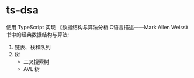 # ts-dsa

使用 TypeScript 实现 《数据结构与算法分析 C语言描述——Mark Allen Weiss》书中的经典数据结构与算法:

1. 链表、栈和队列
2. 树
    - 二叉搜索树
    - AVL 树

